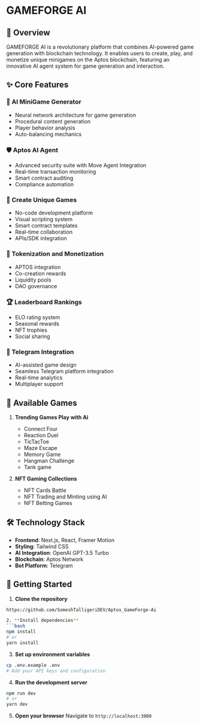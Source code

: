 # GAMEFORGE AI

## 🚀 Overview

GAMEFORGE AI  is a revolutionary platform that combines AI-powered game generation with blockchain technology. It enables users to create, play, and monetize unique minigames on the Aptos blockchain, featuring an innovative AI agent system for game generation and interaction.

## ✨ Core Features

### 🤖 AI MiniGame Generator
- Neural network architecture for game generation
- Procedural content generation
- Player behavior analysis
- Auto-balancing mechanics

### 🛡️ Aptos AI Agent
- Advanced security suite with Move Agent Integration
- Real-time transaction monitoring
- Smart contract auditing
- Compliance automation

### 🎨 Create Unique Games
- No-code development platform
- Visual scripting system
- Smart contract templates
- Real-time collaboration
- APIs/SDK integration

### 💎 Tokenization and Monetization 
- APTOS integration
- Co-creation rewards
- Liquidity pools
- DAO governance

### 🏆 Leaderboard Rankings
- ELO rating system
- Seasonal rewards
- NFT trophies
- Social sharing

### 📱 Telegram Integration
- AI-assisted game design
- Seamless Telegram platform integration
- Real-time analytics
- Multiplayer support

## 🎯 Available Games

1. **Trending Games Play with Ai**
   - Connect Four
   - Reaction Duel
   - TicTacToe
   - Maze Escape
   - Memory Game
   - Hangman Challenge
   - Tank game
  

2. **NFT Gaming Collections**
   - NFT Cards Battle
   - NFT Trading and Minting using AI
   - NFT Betting Games

## 🛠️ Technology Stack

- **Frontend**: Next.js, React, Framer Motion
- **Styling**: Tailwind CSS
- **AI Integration**: OpenAI GPT-3.5 Turbo
- **Blockchain**: Aptos Network
- **Bot Platform**: Telegram

## 🚀 Getting Started

1. **Clone the repository**
```bash
https://github.com/SomeshTalligeriDEV/Aptos_GameForge-Ai

2. **Install dependencies**
```bash
npm install
# or
yarn install
```

3. **Set up environment variables**
```bash
cp .env.example .env
# Add your API keys and configuration
```

4. **Run the development server**
```bash
npm run dev
# or
yarn dev
```

5. **Open your browser**
Navigate to `http://localhost:3000`


